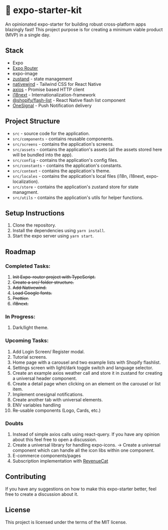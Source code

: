 # 📱 expo-starter-kit

An opinionated expo-starter for building robust cross-platform apps blazingly fast! This project purpose is for creating a minimum viable product (MVP) in a single day.

## Stack

- Expo
- [Expo Router](https://expo.github.io/router)
- expo-image
- [zustand](https://github.com/pmndrs/zustand) - state management
- [nativewind](https://nativewind.io/) - Tailwind CSS for React Native
- [axios](https://axios-http.com/) - Promise based HTTP client
- [i18next](https://www.i18next.com/) - Internationalization-framework
- [@shopify/flash-list](https://github.com/Shopify/flash-list) - React Native flash list component
- [OneSignal](https://onesignal.com/) - Push Notification delivery

## Project Structure

- `src` - source code for the application.
- `src/components` - contains reusable components.
- `src/screens` - contains the application's screens.
- `src/assets` - contains the application's assets (all the assets stored here will be bundled into the app).
- `src/config` - contains the application's config files.
- `src/constants` - contains the application's constants.
- `src/context` - contains the application's theme.
- `src/locales` - contains the application's local files (i18n, i18next, expo-localization).
- `src/store` - contains the application's zustand store for state managment.
- `src/utils` - contains the application's utils for helper functions.

## Setup Instructions

1. Clone the repository.
2. Install the dependencies using `yarn install`.
3. Start the expo server using `yarn start`.

## Roadmap

### Completed Tasks:

1. ~~Init Expo-router project with TypeScript.~~
2. ~~Create a src/ folder structure.~~
3. ~~Add Nativewind.~~
4. ~~Load Google fonts.~~
5. ~~Prettier.~~
6. ~~i18next.~~

### In Progress:
1. Dark/light theme.


### Upcoming Tasks:

1. Add Login Screen/ Register modal.
2. Tutorial screens.
3. Home page with a carousel and two example lists with Shopify flashlist.
4. Settings screen with light/dark toggle switch and language selector.
5. Create an example axios weather call and store it in zustand for creating a universal header component.
6. Create a detail page when clicking on an element on the carousel or list item.
7. Implement onesignal notifications.
8. Create another tab with universal elements.
9. ENV variables handling
10. Re-usable components (Logo, Cards, etc.) 

### Doubts
1. Instead of simple axios calls using react-query. If you have any opinion about this feel free to open a discussion.
2. Create a universal library for handling expo-icons. -> Create a universal component which can handle all the icon libs within one component.
3. E-commerce components/pages
4. Subscription implementation with [RevenueCat](https://www.revenuecat.com/) 

## Contributing

If you have any suggestions on how to make this expo-starter better, feel free to create a discussion about it.

## License

This project is licensed under the terms of the MIT license.
